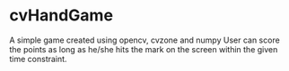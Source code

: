 # cvHandGame
A simple game created using opencv, cvzone and numpy
User can score the points as long as he/she hits the mark on the screen within the given time constraint.
